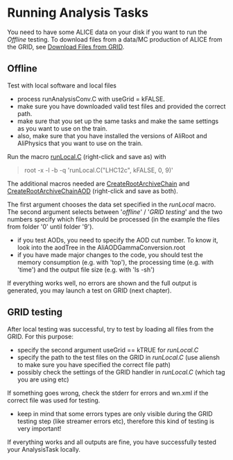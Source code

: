 # Running Analysis Tasks

You need to have some ALICE data on your disk if you want to run the _Offline_ testing.
To download files from a data/MC production of ALICE from the GRID, see [Download Files from GRID](/AliPhysicsAndGrid/download.md).

## Offline

Test with local software and local files

* process runAnalysisConv.C with useGrid = kFALSE.
* make sure you have downloaded valid test files and provided the correct path.
* make sure that you set up the same tasks and make the same settings as you want to use on the train.
* also, make sure that you have installed the versions of AliRoot and AliPhysics that you want to use on the train. 

Run the macro [runLocal.C](/AliPhysicsAndGrid/runLocal.C) (right-click and save as) with 

> root -x -l -b -q 'runLocal.C("LHC12c", kFALSE, 0, 9)'

The additional macros needed are [CreateRootArchiveChain](/AliPhysicsAndGrid/CreateRootArchiveChain.C) and [CreateRootArchiveChainAOD](/AliPhysicsAndGrid/CreateRootArchiveChainAOD.C) (right-click and save as both).

The first argument chooses the data set specified in the _runLocal_ macro. The second argument selects between '_offline_' / '_GRID testing_' and the two numbers specify which files should be processed (in the example the files from folder '0' until folder '9').

* if you test AODs, you need to specify the AOD cut number. To know it, look into the aodTree in the AliAODGammaConversion.root
* if you have made major changes to the code, you should test the memory consumption (e.g. with 'top'), the processing time (e.g. with 'time') and the output file size (e.g. with 'ls -sh')

If everything works well, no errors are shown and the full output is generated, you may launch a test on GRID (next chapter).

## GRID testing

After local testing was successful, try to test by loading all files from the GRID.
For this purpose:

* specify the second argument useGrid == kTRUE for _runLocal.C_ 
* specify the path to the test files on the GRID in _runLocal.C_ (use aliensh to make sure you have specified the correct file path)
* possibly check the settings of the GRID handler in _runLocal.C_ (which tag you are using etc)

If something goes wrong, check the stderr for errors and wn.xml if the correct file was used for testing.

* keep in mind that some errors types are only visible during the GRID testing step (like streamer errors etc), therefore this kind of testing is very important!

If everything works and all outputs are fine, you have successfully tested your AnalysisTask locally.
